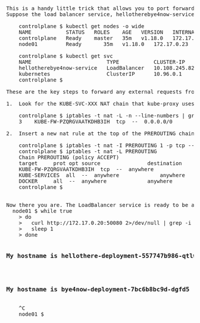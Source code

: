 <pre>
This is a handy little trick that allows you to port forward traffic to a LoadBalancer typed service running in a Kubernetes playground on Katacoda.
Suppose the load balancer service, hellotherebye4now-service, is deployed on the K8s cluster as follows.

    controlplane $ kubectl get nodes -o wide
    NAME           STATUS   ROLES    AGE   VERSION   INTERNAL-IP   EXTERNAL-IP   OS-IMAGE             KERNEL-VERSION       CONTAINER-RUNTIME
    controlplane   Ready    master   35m   v1.18.0   172.17.0.20   <none>        Ubuntu 18.04.5 LTS   4.15.0-122-generic   docker://19.3.13
    node01         Ready    <none>   35m   v1.18.0   172.17.0.23   <none>        Ubuntu 18.04.5 LTS   4.15.0-122-generic   docker://19.3.13

    controlplane $ kubectl get svc
    NAME                        TYPE           CLUSTER-IP      EXTERNAL-IP    PORT(S)        AGE
    hellotherebye4now-service   LoadBalancer   10.108.245.82   172.17.0.100   80:30194/TCP   7m52s
    kubernetes                  ClusterIP      10.96.0.1       <none>         443/TCP        34m
    controlplane $

These are the key steps to forward any external requests from a designated port, say 50080, on the controller to the LoadBalancer service, 172.17.0.100:80. The iptables commands are to be invoked on the controller. No, we don't lean on the NodePort type. All we want is just to test if the service works simply via plain, user-defined port forwarding configuration.

1.  Look for the KUBE-SVC-XXX NAT chain that kube-proxy uses to redirect the traffic bound for the load balancing VIP. Take note of the chain, KUBE-FW-PZQRGVAATKDHB3IH, afterward.

    controlplane $ iptables -t nat -L -n --line-numbers | grep 172.17.0.100
    3    KUBE-FW-PZQRGVAATKDHB3IH  tcp  --  0.0.0.0/0            172.17.0.100         /* default/hellotherebye4now-service:http loadbalancer IP*/ tcp dpt:80

2.  Insert a new nat rule at the top of the PREROUTING chain by "latching on to" to the above kube-proxy chain, KUBE-FW-PZQRGVAATKDHB3IH:

    controlplane $ iptables -t nat -I PREROUTING 1 -p tcp --dport 50080 -j KUBE-FW-PZQRGVAATKDHB3IH
    controlplane $ iptables -t nat -L PREROUTING
    Chain PREROUTING (policy ACCEPT)
    target     prot opt source               destination
    KUBE-FW-PZQRGVAATKDHB3IH  tcp  --  anywhere             anywhere             tcp dpt:50080
    KUBE-SERVICES  all  --  anywhere             anywhere             /* kubernetes service portals*/
    DOCKER     all  --  anywhere             anywhere             ADDRTYPE match dst-type LOCAL
    controlplane $


Now there you are. The LoadBalancer service is ready to be accessed via controller:50080 or 172.17.0.20:50080, e.g.
  node01 $ while true
    > do
    >   curl http://172.17.0.20:50080 2>/dev/null | grep -i hostname
    >   sleep 1
    > done
        <h3>My hostname is hellothere-deployment-557747b986-qtlw9</h3>
        <h3>My hostname is bye4now-deployment-7bc6b8bc9d-dgfd5</h3>
    ^C
    node01 $
</pre>    
